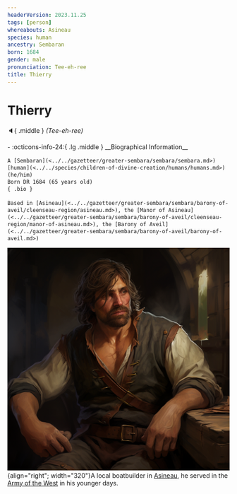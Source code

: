 ```yaml
---
headerVersion: 2023.11.25
tags: [person]
whereabouts: Asineau
species: human
ancestry: Sembaran
born: 1684
gender: male
pronunciation: Tee-eh-ree
title: Thierry
---
```

# Thierry
:speaker:{ .middle } *(Tee-eh-ree)*  
<div class="grid cards ext-narrow-margin ext-one-column" markdown>
- :octicons-info-24:{ .lg .middle } __Biographical Information__

    A [Sembaran](<../../gazetteer/greater-sembara/sembara/sembara.md>) [human](<../../species/children-of-divine-creation/humans/humans.md>) (he/him)  
    Born DR 1684 (65 years old)  
    { .bio }

    Based in [Asineau](<../../gazetteer/greater-sembara/sembara/barony-of-aveil/cleenseau-region/asineau.md>), the [Manor of Asineau](<../../gazetteer/greater-sembara/sembara/barony-of-aveil/cleenseau-region/manor-of-asineau.md>), the [Barony of Aveil](<../../gazetteer/greater-sembara/sembara/barony-of-aveil/barony-of-aveil.md>)
</div>


![Thierry](../../assets/thierry.png){align="right"; width="320"}A local boatbuilder in [Asineau](<../../gazetteer/greater-sembara/sembara/barony-of-aveil/cleenseau-region/asineau.md>), he served in the [Army of the West](<../../groups/sembaran-army/army-of-the-west.md>) in his younger days. 
